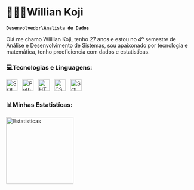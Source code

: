 # 👨🏻‍💻Willian Koji

**`Desenvolvedor\Analista de Dados`**

Olá me chamo WIillian Koji, tenho 27 anos e estou no 4º semestre de Análise e Desenvolvimento de Sistemas, sou apaixonado por tecnologia e matemática, tenho proeficiencia com dados e estatistícas.

### 💻Tecnologias e Linguagens:

<img   
    align="left" 
    alt="SQL"
    title="SQL" 
    width="30px" 
    style="padding-right: 10px;" 
    src="https://cdn.jsdelivr.net/gh/devicons/devicon@latest/icons/azuresqldatabase/azuresqldatabase-original.svg" 
  />

  <img   
    align="left" 
    alt="Python"
    title="Python" 
    width="30px" 
    style="padding-right: 10px;" 
    src="https://cdn.jsdelivr.net/gh/devicons/devicon@latest/icons/python/python-original.svg"
  />

  <img   
    align="left" 
    alt="HTML"
    title="HTML" 
    width="30px" 
    style="padding-right: 10px;" 
    src="https://cdn.jsdelivr.net/gh/devicons/devicon@latest/icons/html5/html5-original.svg" 
  />

  <img   
    align="left" 
    alt="CSS"
    title="CSS" 
    width="30px" 
    style="padding-right: 10px;" 
    src="https://cdn.jsdelivr.net/gh/devicons/devicon@latest/icons/css3/css3-original.svg" 
  />

  <img   
    align="left" 
    alt="SQL"
    title="SQL" 
    width="30px" 
    style="padding-right: 10px;" 
    src="https://cdn.jsdelivr.net/gh/devicons/devicon@latest/icons/javascript/javascript-original.svg" 
  />

<br/>
<br/>

### 📊Minhas Estatistícas:
<p>
  <img
    align="left"
    title="Estatisticas"
    height="180px"
src="https://github-readme-stats.vercel.app/api?username=kojitando&show_icons=true&theme=tokyonight"
  />
</p>
